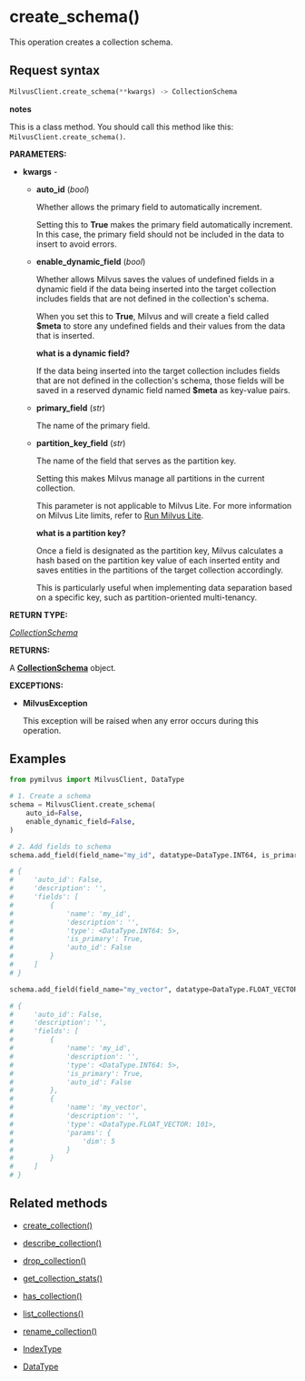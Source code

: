 # create_schema()

This operation creates a collection schema.

## Request syntax

```python
MilvusClient.create_schema(**kwargs) -> CollectionSchema
```

<div class="admonition note">

<p><b>notes</b></p>

<p>This is a class method. You should call this method like this: <code>MilvusClient.create_schema()</code>.</p>

</div>

**PARAMETERS:**

- **kwargs** -

    - **auto_id** (*bool*)

        Whether allows the primary field to automatically increment.

        Setting this to **True** makes the primary field automatically increment. In this case, the primary field should not be included in the data to insert to avoid errors.

    - **enable_dynamic_field** (*bool*)

        Whether allows Milvus saves the values of undefined fields in a dynamic field if the data being inserted into the target collection includes fields that are not defined in the collection's schema.

        When you set this to **True**, Milvus and  will create a field called **$meta** to store any undefined fields and their values from the data that is inserted.

        <div class="admonition note">

        <p><b>what is a dynamic field?</b></p>

        <p>If the data being inserted into the target collection includes fields that are not defined in the collection's schema, those fields will be saved in a reserved dynamic field named <strong>$meta</strong> as key-value pairs.</p>

        </div>

    - **primary_field** (*str*)

        The name of the primary field.

    - **partition_key_field** (*str*)

        The name of the field that serves as the partition key.

        Setting this makes Milvus manage all partitions in the current collection.

        This parameter is not applicable to Milvus Lite. For more information on Milvus Lite limits, refer to [Run Milvus Lite](https://milvus.io/docs/milvus_lite.md).

        <div class="admonition note">

        <p><b>what is a partition key?</b></p>

        <p>Once a field is designated as the partition key, Milvus calculates a hash based on the partition key value of each inserted entity and saves entities in the partitions of the target collection accordingly.</p>
        <p>This is particularly useful when implementing data separation based on a specific key, such as partition-oriented multi-tenancy.</p>

        </div>

**RETURN TYPE:**

*[CollectionSchema](../../ORM/CollectionSchema/CollectionSchema.md)*

**RETURNS:**

A **[CollectionSchema](../../ORM/CollectionSchema/CollectionSchema.md)** object.

**EXCEPTIONS:**

- **MilvusException**

    This exception will be raised when any error occurs during this operation.

## Examples

```python
from pymilvus import MilvusClient, DataType

# 1. Create a schema
schema = MilvusClient.create_schema(
    auto_id=False,
    enable_dynamic_field=False,
)

# 2. Add fields to schema
schema.add_field(field_name="my_id", datatype=DataType.INT64, is_primary=True)

# {
#     'auto_id': False, 
#     'description': '', 
#     'fields': [
#         {
#             'name': 'my_id', 
#             'description': '', 
#             'type': <DataType.INT64: 5>, 
#             'is_primary': True, 
#             'auto_id': False
#         }
#     ]
# }

schema.add_field(field_name="my_vector", datatype=DataType.FLOAT_VECTOR, dim=5)

# {
#     'auto_id': False, 
#     'description': '', 
#     'fields': [
#         {
#             'name': 'my_id', 
#             'description': '', 
#             'type': <DataType.INT64: 5>, 
#             'is_primary': True, 
#             'auto_id': False
#         }, 
#         {
#             'name': 'my_vector', 
#             'description': '', 
#             'type': <DataType.FLOAT_VECTOR: 101>, 
#             'params': {
#                 'dim': 5
#             }
#         }        
#     ]
# }
```

## Related methods

- [create_collection()](create_collection.md)

- [describe_collection()](describe_collection.md)

- [drop_collection()](drop_collection.md)

- [get_collection_stats()](get_collection_stats.md)

- [has_collection()](has_collection.md)

- [list_collections()](list_collections.md)

- [rename_collection()](rename_collection.md)

- [IndexType](IndexType.md)

- [DataType](DataType.md)

